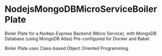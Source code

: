 # NodejsMongoDBMicroServiceBoilerPlate

Bioler Plate for a Nodejs-Express Backend (Micro Service), with MongoDB Database (using MongoDB Atlas)
Pre-configured for Docker and Babel.

Bioler Plate uses Class-based Object Oriented Programming.
